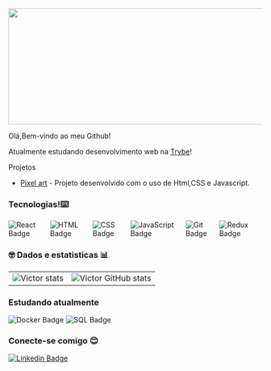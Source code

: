 <img src="https://images.immediate.co.uk/production/volatile/sites/4/2018/08/GettyImages-844571950-d9a615e.jpg?quality=90&resize=940,400" width="1200" height="230">

Olá,Bem-vindo ao meu Github!

Atualmente estudando desenvolvimento web na [Trybe](http://www.betrybe.com)!

Projetos
- [Pixel art](https://github.com/vctalmeida/Pixel-Art) - Projeto desenvolvido com o uso de Html,CSS e Javascript.


###  Tecnologias!⌨️
<div style="display:flex;">
    <img src="https://img.shields.io/badge/React-20232A?style=for-the-badge&logo=react&logoColor=61DAFB" alt="React Badge" style="pointer-events:none;">
    <img src="https://img.shields.io/badge/HTML5-E34F26?style=for-the-badge&logo=html5&logoColor=white" alt="HTML Badge" style="pointer-events:none;">
    <img src="https://img.shields.io/badge/CSS3-1572B6?style=for-the-badge&logo=css3&logoColor=white" alt="CSS Badge" style="pointer-events:none;">
    <img src="https://img.shields.io/badge/JavaScript-323330?style=for-the-badge&logo=javascript&logoColor=F7DF1E" alt="JavaScript Badge" style="pointer-events:none;">
    <img src="https://img.shields.io/badge/GitHub-100000?style=for-the-badge&logo=github&logoColor=white" alt="Git Badge" style="pointer-events:none;">
    <img src="https://img.shields.io/badge/Redux-593D88?style=for-the-badge&logo=redux&logoColor=white" alt="Redux Badge" style="pointer-events:none;">
</div>

### 🤓 Dados e estatisticas 📊

<table>  <tr>  <td>  <img src="https://github-readme-stats.vercel.app/api/top-langs/?username=vctalmeida" alt="Victor stats" />  </td>  <td>  <img src="https://github-readme-stats.vercel.app/api?username=vctalmeida&show_icons=true&bg_color=00000000" alt="Victor GitHub stats" />  </td>  </tr>  </table>

### Estudando atualmente

<img src="https://img.shields.io/badge/Docker-2CA5E0?style=for-the-badge&logo=docker&logoColor=white" alt="Docker Badge" style="pointer-events:none;">
<img src="https://img.shields.io/badge/MySQL-005C84?style=for-the-badge&logo=mysql&logoColor=white" alt="SQL Badge" style="pointer-events:none;">


### Conecte-se comigo 😊
<a href="https://www.linkedin.com/in/vctalmeida/">  <img src="https://img.shields.io/badge/LinkedIn-0077B5?style=for-the-badge&logo=linkedin&logoColor=white" alt="Linkedin Badge">  </a>
